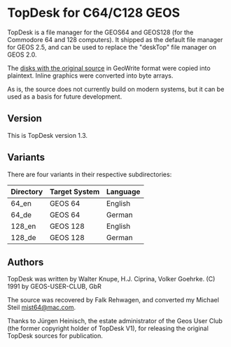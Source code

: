 # TopDesk for C64/C128 GEOS

TopDesk is a file manager for the GEOS64 and GEOS128 (for the Commodore 64 and 128 computers). It shipped as the default file manager for GEOS 2.5, and can be used to replace the "deskTop" file manager on GEOS 2.0.

The [disks with the original source](https://www.pagetable.com/?p=1339) in GeoWrite format were copied into plaintext. Inline graphics were converted into byte arrays.

As is, the source does not currently build on modern systems, but it can be used as a basis for future development.

## Version

This is TopDesk version 1.3.

## Variants

There are four variants in their respective subdirectories:

| Directory | Target System | Language |
|-----------|---------------|----------|
| 64_en     | GEOS 64       | English  |
| 64_de     | GEOS 64       | German   |
| 128_en    | GEOS 128      | English  |
| 128_de    | GEOS 128      | German   |

## Authors

TopDesk was written by Walter Knupe, H.J. Ciprina, Volker Goehrke. (C) 1991 by GEOS-USER-CLUB, GbR

The source was recovered by Falk Rehwagen, and converted my Michael Steil <mist64@mac.com>.

Thanks to Jürgen Heinisch, the estate administrator of the Geos User Club (the former copyright holder of TopDesk V1), for releasing the original TopDesk sources for publication.